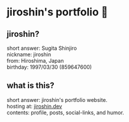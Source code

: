 # jiroshin's portfolio 💯

## jiroshin?
short answer: Sugita Shinjiro  
nickname: jiroshin  
from: Hiroshima, Japan  
birthday: 1997/03/30 (859647600)  

## what is this?
short answer: jiroshin's portfolio website.  
hosting at: [jiroshin.dev](https://jiroshin.dev)  
contents: profile, posts, social-links, and humor.  
